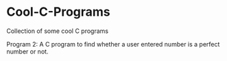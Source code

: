 # Cool-C-Programs
Collection of some cool C programs 

Program 2: A C program to find whether a user entered number is a perfect number or not.
